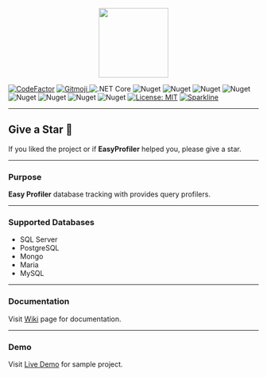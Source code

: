 <p align="center">
  <img src="https://user-images.githubusercontent.com/47147484/97106329-e885f080-16d1-11eb-9278-e266673cdc67.png" style="max-width:100%;" height="140" />
</p>

[![CodeFactor](https://www.codefactor.io/repository/github/furkandeveloper/easyprofiler/badge)](https://www.codefactor.io/repository/github/furkandeveloper/easyprofiler)
<a href="https://gitmoji.carloscuesta.me">
  <img src="https://img.shields.io/badge/gitmoji-%20😜%20😍-FFDD67.svg?style=flat-square" alt="Gitmoji">
</a>
![.NET Core](https://github.com/furkandeveloper/EasyProfiler/workflows/.NET%20Core/badge.svg?branch=develop)
![Nuget](https://img.shields.io/nuget/dt/EasyProfiler.SQLServer?label=SQLServer%20Downloads)
![Nuget](https://img.shields.io/nuget/v/EasyProfiler.SQLServer?label=SQLServer)
![Nuget](https://img.shields.io/nuget/dt/EasyProfiler.MariaDb?label=MariaDb%20Downloads)
![Nuget](https://img.shields.io/nuget/v/EasyProfiler.MariaDb?label=MariaDb)
![Nuget](https://img.shields.io/nuget/dt/EasyProfiler.PostgreSQL?label=PostgreSQL%20Downloads)
![Nuget](https://img.shields.io/nuget/v/EasyProfiler.PostgreSQL?label=PostgreSQL)
![Nuget](https://img.shields.io/nuget/dt/EasyProfiler.Mongo?label=MongoDb%20Downloads)
![Nuget](https://img.shields.io/nuget/v/EasyProfiler.Mongo?label=MongoDb)
[![License: MIT](https://img.shields.io/badge/License-MIT-yellow.svg)](https://opensource.org/licenses/MIT)
[![Sparkline](https://stars.medv.io/furkandeveloper/EasyProfiler.svg)](https://stars.medv.io/furkandeveloper/EasyProfiler)

***

## Give a Star 🌟
If you liked the project or if **EasyProfiler** helped you, please give a star.

***

### Purpose
**Easy Profiler** database tracking with provides query profilers.

***

### Supported Databases
- SQL Server
- PostgreSQL
- Mongo
- Maria
- MySQL

***

### Documentation
Visit [Wiki](https://github.com/furkandeveloper/EasyProfiler/wiki) page for documentation.

***

### Demo
Visit [Live Demo](https://easy-profiler.herokuapp.com/) for sample project.
